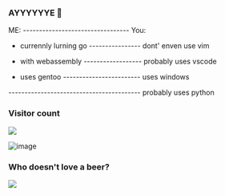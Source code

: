 ### AYYYYYYE 👋

ME: --------------------------------- You: 

- currennly lurning go  ---------------- dont' enven use vim 
 
-  with webassembly ------------------ probably uses vscode  
    
- uses gentoo ------------------------ uses windows

----------------------------------------- probably uses python
                             
### Visitor count 
<img src="https://camo.githubusercontent.com/80f9f42c1bafab0d0f359165cdcbc2325bc83305c316e3a5784abc70a68a27dc/68747470733a2f2f636f756e742e6765746c6f6c692e636f6d2f6765742f407768696e65653f7468656d653d72756c653334"/>


![image](https://user-images.githubusercontent.com/88108711/166393324-af7f0dca-641f-4a9b-8012-96e6b2849551.png)

### Who doesn't love a beer?
<img src="https://camo.githubusercontent.com/bfafb964e96e7bee79f75356f81fcf48a290230e853b484db81a8009a7cd3a7e/68747470733a2f2f626f756c742e6d652f626565722e737667"/>
